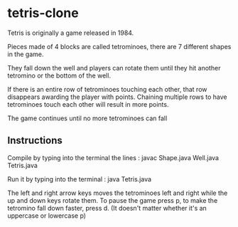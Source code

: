 # tetris-clone

Tetris is originally a game released in 1984.

Pieces made of 4 blocks are called tetrominoes, there are 7 different shapes in the game.

They fall down the well and players can rotate them until they hit another tetromino or the bottom of the well.

If there is an entire row of tetrominoes touching each other, that row disappears awarding the player with points. Chaining multiple rows to have tetrominoes touch each other will result in more points.

The game continues until no more tetrominoes can fall

Instructions
-------------
Compile by typing into the terminal the lines : javac Shape.java Well.java Tetris.java

Run it by typing into the terminal : java Tetris.java


The left and right arrow keys moves the tetrominoes left and right while the up and down keys rotate them. To pause the game press p, to make the tetromino fall down faster, press d. (It doesn't matter whether it's an uppercase or lowercase p)
